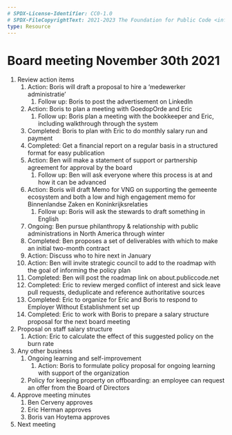 ```yaml
---
# SPDX-License-Identifier: CC0-1.0
# SPDX-FileCopyrightText: 2021-2023 The Foundation for Public Code <info@publiccode.net>
type: Resource
---
```


# Board meeting November 30th 2021

1. Review action items
   1. Action: Boris will draft a proposal to hire a ‘medewerker administratie’
      1. Follow up: Boris to post the advertisement on LinkedIn
   2. Action: Boris to plan a meeting with GoedopOrde and Eric
      1. Follow up: Boris plan a meeting with the bookkeeper and Eric, including walkthrough through the system
   3. Completed: Boris to plan with Eric to do monthly salary run and payment
   4. Completed: Get a financial report on a regular basis in a structured format for easy publication
   5. Action: Ben will make a statement of support or partnership agreement for approval by the board
      1. Follow up: Ben will ask everyone where this process is at and how it can be advanced
   6. Action: Boris will draft Memo for VNG on supporting the gemeente ecosystem and both a low and high engagement memo for Binnenlandse Zaken en Koninkrijksrelaties
      1. Follow up: Boris will ask the stewards to draft something in English
   7. Ongoing: Ben pursue philanthropy & relationship with public administrations in North America through winter
   8. Completed: Ben proposes a set of deliverables with which to make an initial two-month contract
   9. Action: Discuss who to hire next in January
   10. Action: Ben will invite strategic council to add to the roadmap with the goal of informing the policy plan
   11. Completed: Ben will post the roadmap link on about.publiccode.net
   12. Completed: Eric to review merged conflict of interest and sick leave pull requests, deduplicate and reference authoritative sources
   13. Completed: Eric to organize for Eric and Boris to respond to Employer Without Establishment set up
   14. Completed: Eric to work with Boris to prepare a salary structure proposal for the next board meeting
2. Proposal on staff salary structure
   1. Action: Eric to calculate the effect of this suggested policy on the burn rate
3. Any other business
   1. Ongoing learning and self-improvement
      1. Action: Boris to formulate policy proposal for ongoing learning with support of the organization
   1. Policy for keeping property on offboarding: an employee can request an offer from the Board of Directors
4. Approve meeting minutes
   1. Ben Cerveny approves
   2. Eric Herman approves
   3. Boris van Hoytema approves
5. Next meeting
